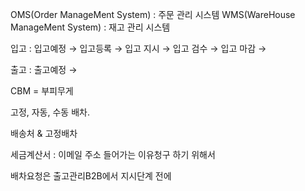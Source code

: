 OMS(Order ManageMent System) : 주문 관리 시스템
WMS(WareHouse ManageMent System) : 재고 관리 시스템


입고 : 입고예정 → 입고등록 → 입고 지시 → 입고 검수 → 입고 마감 →

출고 : 출고예정 →

CBM = 부피무게


고정, 자동, 수동 배차.

배송처 & 고정배차


세금계산서 : 이메일 주소 들어가는 이유청구 하기 위해서

배차요청은 출고관리B2B에서 지시단계 전에


